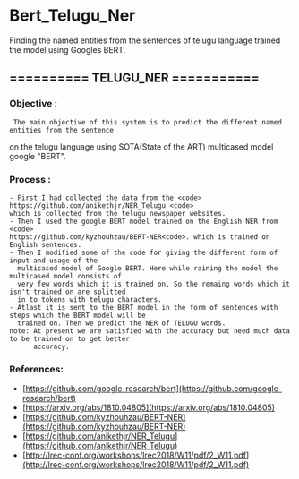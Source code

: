 # Bert_Telugu_Ner
Finding the named entities from the sentences of telugu language trained the model using Googles BERT.
## ========== TELUGU_NER ===========

### Objective :
	 The main objective of this system is to predict the different named entities from the sentence
   on the telugu language using SOTA(State of the ART) multicased model google "BERT".

### Process :
    - First I had collected the data from the <code> https://github.com/anikethjr/NER_Telugu <code>
    which is collected from the telugu newspaper websites.
    - Then I used the google BERT model trained on the English NER from <code>
    https://github.com/kyzhouhzau/BERT-NER<code>. which is trained on English sentences.
    - Then I modified some of the code for giving the different form of input and usage of the 
      multicased model of Google BERT. Here while raining the model the multicased model consists of 
      very few words which it is trained on, So the remaing words which it isn't trained on are splitted 
      in to tokens with telugu characters.
    - Atlast it is sent to the BERT model in the form of sentences with steps which the BERT model will be
      trained on. Then we predict the NER of TELUGU words.
    note: At present we are satisfied with the accuracy but need much data to be trained on to get better
          accuracy.
### References:
+ [https://github.com/google-research/bert](https://github.com/google-research/bert)
+ [https://arxiv.org/abs/1810.04805](https://arxiv.org/abs/1810.04805)
+ [https://github.com/kyzhouhzau/BERT-NER](https://github.com/kyzhouhzau/BERT-NER)
+ [https://github.com/anikethjr/NER_Telugu](https://github.com/anikethjr/NER_Telugu)
+ [http://lrec-conf.org/workshops/lrec2018/W11/pdf/2_W11.pdf](http://lrec-conf.org/workshops/lrec2018/W11/pdf/2_W11.pdf)
		

